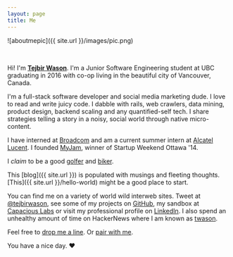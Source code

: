 ```yaml
---
layout: page
title: Me
---
```


![aboutmepic]({{ site.url }}/images/pic.png)

<br>

Hi! I'm **[Tejbir Wason](http://about.me/tejbirwason)**. I'm a Junior Software Engineering student at UBC graduating in 2016 with co-op living in the beautiful city of Vancouver, Canada.

I'm a full-stack software developer and social media marketing dude. I love to read and write juicy code. I dabble with rails, web crawlers, data mining, product design, backend scaling and any quantified-self tech. I share strategies telling a story in a noisy, social world through native micro-content. 

I have interned at [Broadcom](http://www.broadcom.com) and am a current summer intern at [Alcatel Lucent](http://www.alcatel-lucent.com). I founded [MyJam](http://myjam.co), winner of Startup Weekend Ottawa '14.

I *claim* to be a good [golfer](http://ubcgolf.wordpress.com/executives/) and [biker](http://www.strava.com/athletes/tejbirwason).

This [blog]({{ site.url }}) is populated with musings and fleeting thoughts. [This]({{ site.url }}/hello-world) might be a good place to start.

You can find me on a variety of world wild interweb sites. Tweet at [@tejbirwason](http://twitter.com/tejbirwason), see some of my projects on [GitHub](http://github.com/tejbirwason), my sandbox at [Capacious Labs](http://capacious.ca) or visit my professional profile on  [LinkedIn](http://www.linkedin.com/in/tejbirwason). I also spend an unhealthy amount of time on HackerNews where I am known as [twason](https://news.ycombinator.com/user?id=tejbirwason).

Feel free to [drop me a line](mailto:tejbirwason@gmail.com). Or [pair with me](https://twitter.com/intent/tweet?text=I%27d+love+to+pair+on+something+%40tejbirwason%21+%23pairwithme).

You have a nice day. ♥